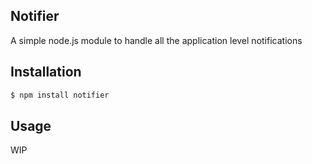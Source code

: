 ## Notifier

A simple node.js module to handle all the application level notifications

## Installation

```sh
$ npm install notifier
```

## Usage

WIP
